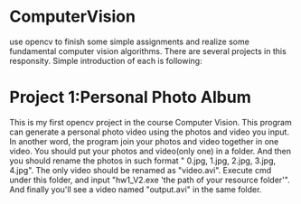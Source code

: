 # ComputerVision
use opencv to finish some simple assignments and realize some fundamental computer vision algorithms.
There are several projects in this responsity. Simple introduction of each is following:
# Project 1:Personal Photo Album
This is my first opencv project in the course Computer Vision.
This program can generate a personal photo video using the photos and video you input. In another word, the program join your photos and video together in one video. You should put your photos and video(only one) in a folder. And then you should rename the photos in such format " 0.jpg, 1.jpg, 2.jpg, 3.jpg, 4.jpg". The only video should be renamed as "video.avi". Execute cmd under this folder, and input "hw1_V2.exe 'the path of your resource folder'". And finally you'll see a video named "output.avi" in the same folder.
